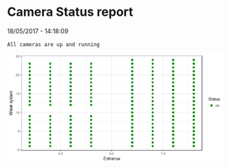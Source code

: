Camera Status report
================
18/05/2017 - 14:18:09

    All cameras are up and running

![](camreport_files/figure-markdown_github/unnamed-chunk-2-1.png)
